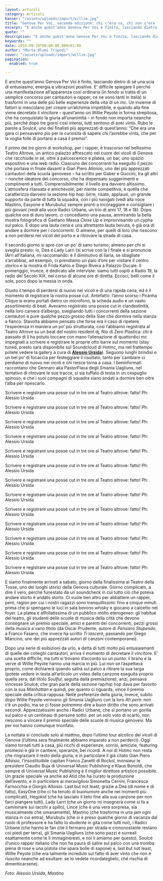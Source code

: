 ```yaml
---
layout: articoli
category: Articoli
banner: "/assets/uploads/import/willie.jpg"
title: "Genova Per Voi, seconda edizione: chi c’era sa, chi non c’era legga qui"
excerpt: "E anche quest’anno Genova Per Voi è finito, lasciando dietro di sé una scia di entusiasmo, energia e vibrazioni positive. E’ difficile spiegare il perché una manifestazione all’apparenza così ordinaria (in fondo si tratta di un semplice concorso per cantautori e rapper, ce ne sono tanti in Italia) si trasformi in una delle più belle [&hellip"
quote: ""
description: "E anche quest’anno Genova Per Voi è finito, lasciando dietro di sé una scia di entusiasmo, energia e vibrazioni positive. E’ difficile spiegare il perché una manifestazione all’apparenza così ordinaria (in fondo si tratta di un semplice concorso per cantautori e rapper, ce ne sono tanti in Italia) si trasformi in una delle più belle [&hellip"
keywords: ""
date: 2014-09-29T00:00:00.000+01:00
author: "Marta Blumi Tripodi"
cover: "/assets/uploads/import/willie.jpg"
pagination:
  enabled: true

---
```


E anche quest’anno Genova Per Voi è finito, lasciando dietro di sé una scia di entusiasmo, energia e vibrazioni positive. E’ difficile spiegare il perché una manifestazione all’apparenza così ordinaria (in fondo si tratta di un semplice concorso per cantautori e rapper, ce ne sono tanti in Italia) si trasformi in una delle più belle esperienze della vita di un mc. Un insieme di fattori si mescolano per creare un’alchimia irripetibile, e quando alla fine viene decretato il vincitore – quest’anno un Willie Peyote in forma strepitosa, che ha conquistato la giuria all’unanimità – in fondo non importa neanche più, perché dopo tre giorni così intensi, tutti sentono di aver vinto. Rubo le parole a Soulcé, uno dei finalisti più apprezzati di quest’anno: “Che era una gara ci pensavamo più per la curiosità di sapere chi l’avrebbe vinta, che per la voglia folle di portarsi a casa il premio”.

[](https://hotmc.com/wp-content/uploads/2014/09/mastino.jpg)

Il primo dei tre giorni di workshop, per i rapper, è trascorso nel bellissimo Teatro Altrove, un antico palazzo affrescato nel cuore dei vicoli di Genova che racchiude in sé, oltre a palcoscenico e platea, un bar, uno spazio espositivo e una web radio. Ciascuno dei concorrenti ha eseguito il pezzo che portava in finale davanti a Gian Piero Alloisio, uno dei più apprezzati cantautori della scuola genovese – ha scritto per Gaber e Guccini, tra gli altri – nonché ideatore del concorso, che ha dispensato suggerimenti e complimenti a tutti. Comprensibilmente: il livello era davvero altissimo. L’atmosfera rilassata e amichevole, per niente competitiva, è quella che caratterizza davvero la sezione hip hop: birre, risate, applausi, un grande supporto da parte di tutta la squadra, con i più navigati (vedi alla voce Mastino, Easyone e Murubutu) sempre pronti a incoraggiare e consigliare i più giovani (vedi alla voce Radici Urbane, un trio di anni 17, 18 e 18). Dopo qualche ora di duro lavoro, ci concediamo una pausa, ammirando la bella mostra fotografica di Gaetano Massa _Close Up_ e improvvisando un cypha sul palco. E dopo una lauta cena e una altrettanto lauta bevuta, è già ora di andare a dormire per i concorrenti. O almeno, per quelli di loro che riescono a non perdersi nei vicoli del porto e a ritrovare la strada di casa.

[](https://hotmc.com/wp-content/uploads/2014/09/cypha.jpg)

Il secondo giorno si apre con un po’ di sano turismo, almeno per chi si sveglia presto: io, Dea e Lady Larri (si scrive con la I finale e si pronuncia lArri all’italiana, mi raccomando: è il diminutivo di Ilaria, se sbagliate s’arrabbia), ad esempio, ci prendiamo un paio d’ore per visitare il centro storico e la mostra di Frida Kahlo e Diego Rivera a Palazzo Ducale. Il pomeriggio, invece, è dedicato alle interviste: siamo tutti ospiti a Radio 19, la radio del Secolo XIX, nel corso di alcune ore di diretta. Eccoci, belli come il sole, poco dopo la messa in onda.

[](https://hotmc.com/wp-content/uploads/2014/09/genova.jpg)

Giusto il tempo di perdersi di nuovo nei vicoli e di una rapida cena, ed è il momento di registrare la nostra posse cut. Antefatto: l’anno scorso i Piranha Clique si erano portati dietro un microfono, la scheda audio e un vasto assortimento di beat. Avevamo registrato una posse cut in clandestinità, nella loro camera d’albergo, svegliando tutti i concorrenti della sezione cantautori e pure qualche pezzo grosso della Siae che dormiva nella stanza a fianco. Stavolta abbiamo pensato che forse era il caso di ripetere l’esperienza in maniera un po’ più strutturata, così l’abbiamo registrata al Teatro Altrove su un beat del nostro resident dj, Nio di Zero Plastica: chi è passato di lì ha potuto toccare con mano l’alienazione di quattordici mc impegnati a scrivere e registrare le proprie otto barre sul momento (stay tuned, presto sarà disponibile sul Soundcloud di Hotmc, ma nel frattempo potete vedere la gallery a cura di [**Alessio Ursida**](http://www.alessioursida.com/ "http://www.alessioursida.com/")). Seguono lunghi brindisi e un bel po’ di focaccia per festeggiare il risultato, tanto per cambiare ci perdiamo di nuovo nei vicoli e chi riesce torna a casa. I beninformati raccontano che Gennaro aka PastorFlava degli Smania Uagliuns, nel tentativo di ritrovare le sue tracce, si sia tuffato di testa in un cespuglio spinoso, e che i suoi compagni di squadra siano andati a dormire ben oltre l’alba per ripescarlo.

[](https://hotmc.com/wp-content/uploads/2014/09/possecut7.jpg)

[](https://hotmc.com/genova-per-voi-seconda-edizione-chi-cera-sa-chi-non-cera-legga-qui/possecut13/) 

Scrivere e registrare una posse cut in tre ore al Teatro altrove: fatto! Ph: Alessio Ursida

[](https://hotmc.com/genova-per-voi-seconda-edizione-chi-cera-sa-chi-non-cera-legga-qui/possecut12/) 

Scrivere e registrare una posse cut in tre ore al Teatro altrove: fatto! Ph: Alessio Ursida

[](https://hotmc.com/genova-per-voi-seconda-edizione-chi-cera-sa-chi-non-cera-legga-qui/possecut11/) 

Scrivere e registrare una posse cut in tre ore al Teatro altrove: fatto! Ph: Alessio Ursida

  
[](https://hotmc.com/genova-per-voi-seconda-edizione-chi-cera-sa-chi-non-cera-legga-qui/possecut10/) 

Scrivere e registrare una posse cut in tre ore al Teatro altrove: fatto! Ph: Alessio Ursida

[](https://hotmc.com/genova-per-voi-seconda-edizione-chi-cera-sa-chi-non-cera-legga-qui/possecut9/) 

Scrivere e registrare una posse cut in tre ore al Teatro altrove: fatto! Ph: Alessio Ursida

[](https://hotmc.com/genova-per-voi-seconda-edizione-chi-cera-sa-chi-non-cera-legga-qui/possecut8/) 

Scrivere e registrare una posse cut in tre ore al Teatro altrove: fatto! Ph: Alessio Ursida

  
[](https://hotmc.com/genova-per-voi-seconda-edizione-chi-cera-sa-chi-non-cera-legga-qui/possecut7-2/) 

Scrivere e registrare una posse cut in tre ore al Teatro altrove: fatto! Ph: Alessio Ursida

[](https://hotmc.com/genova-per-voi-seconda-edizione-chi-cera-sa-chi-non-cera-legga-qui/possecut6/) 

Scrivere e registrare una posse cut in tre ore al Teatro altrove: fatto! Ph: Alessio Ursida

[](https://hotmc.com/genova-per-voi-seconda-edizione-chi-cera-sa-chi-non-cera-legga-qui/possecut5/) 

Scrivere e registrare una posse cut in tre ore al Teatro altrove: fatto! Ph: Alessio Ursida

  
[](https://hotmc.com/genova-per-voi-seconda-edizione-chi-cera-sa-chi-non-cera-legga-qui/possecut4/) 

Scrivere e registrare una posse cut in tre ore al Teatro altrove: fatto! Ph: Alessio Ursida

[](https://hotmc.com/genova-per-voi-seconda-edizione-chi-cera-sa-chi-non-cera-legga-qui/possecut3/) 

Scrivere e registrare una posse cut in tre ore al Teatro altrove: fatto! Ph: Alessio Ursida

[](https://hotmc.com/genova-per-voi-seconda-edizione-chi-cera-sa-chi-non-cera-legga-qui/possecut2/) 

Scrivere e registrare una posse cut in tre ore al Teatro altrove: fatto! Ph: Alessio Ursida

  
[](https://hotmc.com/genova-per-voi-seconda-edizione-chi-cera-sa-chi-non-cera-legga-qui/possecut/) 

Scrivere e registrare una posse cut in tre ore al Teatro altrove: fatto! Ph: Alessio Ursida

  
E siamo finalmente arrivati a sabato, giorno della finalissima al Teatro della Tosse, uno dei luoghi storici della Genova culturale. Giorno complicato, a dire il vero, perché funestato da un soundcheck in cui tutto ciò che poteva andare storto è andato storto. Ci vuole ben altro per abbattere un rapper, però, ragion per cui i nostri ragazzi sono tranquillissimi: fino a cinque minuti prima che si spengano le luci in sala bevono whisky e giocano a calcetto nel foyer. La platea è affollatissima di un pubblico molto eterogeneo: gli habitué del teatro, gli studenti delle scuole di musica della città che devono consegnare un premio speciale, amici e parenti dei concorrenti, pezzi grossi della musica a vario titolo (da Oscar Prudente, autore di _Pensiero Stupendo_, a Franco Fasano, che invece ha scritto _Ti lascerò_, passando per Diego Mancino, uno dei più apprezzati autori di canzoni contemporanei).

[](https://hotmc.com/wp-content/uploads/2014/09/genova2.jpg)

Dopo una serie di esibizioni da urlo, a detta di tutti molto più entusiasmanti di quelle dei colleghi cantautori, arriva il momento di decretare il vincitore. E’ una scelta difficile, ma tutti si trovano d’accordo su un punto: il brano e la verve di Willie Peyote hanno una marcia in più. Lui non se l’aspettava proprio, come dichiarerà quando salirà sul palco a ritirare la sua targa (potete vedere in testa all’articolo un video della canzone eseguita proprio quella sera, dal titolo _Soulful_, seguita dalla premiazione), anzi, pensava vincesse Soulcè, che gran parte della sezione rap/hip hop dava per favorito con la sua _Manhattan_ e quindi, per quanto ci riguarda, vince il premio speciale della critica rappusa. Nelle preferenze della giuria, invece, subito dopo Willie Peyote venivano gli Smania Uagliuns con la loro _Ah però_: non c’è un podio, ma se ci fosse potremmo dire a buon diritto che sono arrivati secondi. Apprezzatissimi anche i Radici Urbane, che si portano un gorilla sul palco e un centinaio di persone sotto: per un solo voto di scarto, non riescono a vincere il premio speciale delle scuole di musica genovesi. Ma per noi hanno comunque trionfato.

[](https://hotmc.com/wp-content/uploads/2014/09/willie.jpg)

La nottata si conclude solo al mattino, dopo l’ultimo tour alcolico dei vicoli di Genova (l’ultima sera finalmente abbiamo imparato a non perderci). Oggi siamo tornati tutti a casa, più ricchi di esperienze, sorrisi, amicizie, featuring promessi e già in cantiere, speranze, bei ricordi. A noi di Hotmc non resta che ringraziare il resto della giuria, e in particolare il già citato Gian Piero Alloisio, l’insostituibile capitan Franco Zanetti di Rockol, monsieur le president Claudio Buja di Universal Music Publishing e Klaus Bonoldi, che sempre di Universal Music Publishing è il miglior direttore artistico possibile. Un grazie speciale va anche ad Atid che ha curato la produzione dell’evento, e in particolare ai meravigliosi Simonetta Cerrini, Francesca Farnocchia e Giorgio Alloisio. Last but not least, grazie a Dea (di nome e di fatto), EasyOne (che ci ha tenuto di buonumore anche nei momenti più complicati), Hegokid (che ha lasciato il lieto fine alla sua canzone per non farci piangere tutti), Lady Larri (che un giorno mi insegnerà come si fa a camminare sui tacchi a spillo), Lince (che è una vera sorpresa, sia musicalmente che umanamente), Mastino (che trasforma in una jam ogni stanza in cui entra), Murubutu (che si è preso qualche giorno di vacanza dal ruolo di professore e ha fatto lo studente in gita come tutti noi), i Radici Urbane (che hanno le fan che li fermano per strada e ciononostante restano coi piedi per terra), gli Smania Uagliuns (che sono pazzi e surreali esattamente come te li immagineresti, e noi li amiamo per questo), Soulcé (l’unico rapper italiano che non ha paura di salire sul palco con una tromba piena di rose e una pistola che spara bolle di sapone) e, last but not least, Willie Peyote (che era talmente incredulo sul fatto di aver vinto che non è riuscito neanche ad esultare: se lo vedete ricordateglielo, ché rischia di dimenticarsene).

_Foto: Alessio Ursida, Mastino_